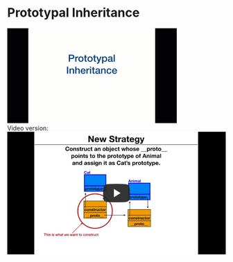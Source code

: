 # Prototypal Inheritance
![Prototypal Inheritance](Prototypal_Inheritance.gif)    
Video version:
[![Prototypal Inheritance in JS](PI_image.jpg)](https://youtu.be/WK2FJJN_2uc "Prototypal Inheritance in JS")